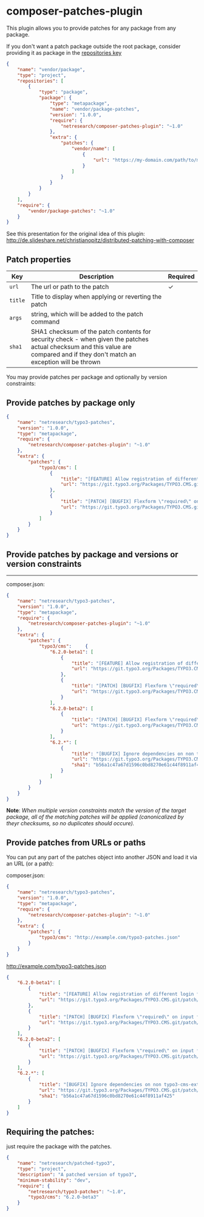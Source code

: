 # composer-patches-plugin

This plugin allows you to provide patches for any package from any package.

If you don't want a patch package outside the root package, consider providing it as package in the [repositories key](https://getcomposer.org/doc/04-schema.md#repositories)

```json
{
    "name": "vendor/package",
    "type": "project",
    "repositories": [
        {
            "type": "package",
            "package": {
                "type": "metapackage",
                "name": "vendor/package-patches",
                "version": "1.0.0",
                "require": {
                    "netresearch/composer-patches-plugin": "~1.0"
                },
                "extra": {
                    "patches": {
                        "vendor/name": [
                            {
                                "url": "https://my-domain.com/path/to/my.patch"
                            }
                        ]
                    }
                }
            }
        }
    ],
    "require": {
        "vendor/package-patches": "~1.0"
    }
}
```

See this presentation for the original idea of this plugin: http://de.slideshare.net/christianopitz/distributed-patching-with-composer

## Patch properties

Key | Description | Required
--- | --- | ---
``url`` | The url or path to the patch | ✓
``title`` | Title to display when applying or reverting the patch |
``args`` | string, which will be added to the patch command |
``sha1`` | SHA1 checksum of the patch contents for security check - when given the patches actual checksum and this value are compared and if they don't match an exception will be thrown |

You may provide patches per package and optionally by version constraints:

## Provide patches by package only
```json
{
    "name": "netresearch/typo3-patches",
    "version": "1.0.0",
    "type": "metapackage",
    "require": {
        "netresearch/composer-patches-plugin": "~1.0"
    },
    "extra": {
        "patches": {
            "typo3/cms": [
                {
                    "title": "[FEATURE] Allow registration of different login forms",
                    "url": "https://git.typo3.org/Packages/TYPO3.CMS.git/patch/32f331fead9c7aa50d9248c54e3c0af75d793539"
                },
                {
                    "title": "[PATCH] [BUGFIX] Flexform \"required\" on input fields applies to last field only",
                    "url": "https://git.typo3.org/Packages/TYPO3.CMS.git/patch/a48f8b0dae11ce7246eff43132d986bccf55b786"
                }
            ]
        }
    }
}
```

## Provide patches by package and versions or version constraints

***
composer.json:
```json
{
    "name": "netresearch/typo3-patches",
    "version": "1.0.0",
    "type": "metapackage",
    "require": {
        "netresearch/composer-patches-plugin": "~1.0"
    },
    "extra": {
        "patches": {
            "typo3/cms":     {
                "6.2.0-beta1": [
                    {
                        "title": "[FEATURE] Allow registration of different login forms",
                        "url": "https://git.typo3.org/Packages/TYPO3.CMS.git/patch/32f331fead9c7aa50d9248c54e3c0af75d793539"
                    },
                    {
                        "title": "[PATCH] [BUGFIX] Flexform \"required\" on input fields applies to last field only",
                        "url": "https://git.typo3.org/Packages/TYPO3.CMS.git/patch/a48f8b0dae11ce7246eff43132d986bccf55b786"
                    }
                ],
                "6.2.0-beta2": [
                    {
                        "title": "[PATCH] [BUGFIX] Flexform \"required\" on input fields applies to last field only",
                        "url": "https://git.typo3.org/Packages/TYPO3.CMS.git/patch/a48f8b0dae11ce7246eff43132d986bccf55b786"
                    }
                ],
                "6.2.*": [
                    {
                        "title": "[BUGFIX] Ignore dependencies on non typo3-cms-extension",
                        "url": "https://git.typo3.org/Packages/TYPO3.CMS.git/patch/9fe856ac96e6a53fef8277f36a4a80bace6f0ae9",
                        "sha1": "b56a1c47a67d1596c0bd8270e61c44f8911af425"
                    }
                ]
            }
        }
    }
}
```

**Note**: *When multiple version constraints match the version of the target package, all of the matching patches will be applied (canonicalized by theyr checksums, so no duplicates should occure).*

## Provide patches from URLs or paths

You can put any part of the patches object into another JSON and load it via an URL (or a path):

composer.json:
```json
{
    "name": "netresearch/typo3-patches",
    "version": "1.0.0",
    "type": "metapackage",
    "require": {
        "netresearch/composer-patches-plugin": "~1.0"
    },
    "extra": {
        "patches": {
            "typo3/cms": "http://example.com/typo3-patches.json"
        }
    }
}
```

http://example.com/typo3-patches.json
```json
{
    "6.2.0-beta1": [
        {
            "title": "[FEATURE] Allow registration of different login forms",
            "url": "https://git.typo3.org/Packages/TYPO3.CMS.git/patch/32f331fead9c7aa50d9248c54e3c0af75d793539"
        },
        {
            "title": "[PATCH] [BUGFIX] Flexform \"required\" on input fields applies to last field only",
            "url": "https://git.typo3.org/Packages/TYPO3.CMS.git/patch/a48f8b0dae11ce7246eff43132d986bccf55b786"
        }
    ],
    "6.2.0-beta2": [
        {
            "title": "[PATCH] [BUGFIX] Flexform \"required\" on input fields applies to last field only",
            "url": "https://git.typo3.org/Packages/TYPO3.CMS.git/patch/a48f8b0dae11ce7246eff43132d986bccf55b786"
        }
    ],
    "6.2.*": [
        {
            "title": "[BUGFIX] Ignore dependencies on non typo3-cms-extension",
            "url": "https://git.typo3.org/Packages/TYPO3.CMS.git/patch/9fe856ac96e6a53fef8277f36a4a80bace6f0ae9",
            "sha1": "b56a1c47a67d1596c0bd8270e61c44f8911af425"
        }
    ]
}
```
    
## Requiring the patches:
just require the package with the patches.

```json
{
    "name": "netresearch/patched-typo3",
    "type": "project",
    "description": "A patched version of typo3",
    "minimum-stability": "dev",
    "require": {
        "netresearch/typo3-patches": "~1.0",
        "typo3/cms": "6.2.0-beta3"
    }
}
```

